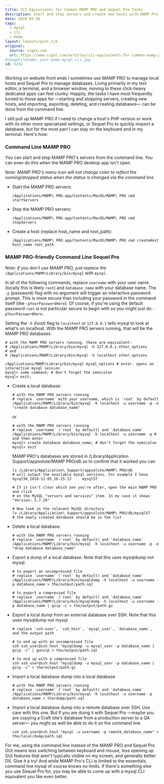 ```yaml
---
title: CLI Equivalents for Common MAMP PRO and Sequel Pro Tasks
description: Start and stop servers and create new hosts with MAMP Pro's CLI commands; create, delete, export, and import SQL databases with mysql
date: 2020-03-26
tags:
  - mysql
  - cli
  - mamp
layout: layouts/post.njk
original:
  source: viget.com
  url: https://www.viget.com/articles/cli-equivalents-for-common-mamp-pro-and-sequel-pro-tasks/
#imageFilename: post-mamp-mysql-cli.jpg
id: 5232
---
```


Working on website front ends I sometimes use MAMP PRO to manage local hosts and Sequel Pro to manage databases. Living primarily in my text editor, a terminal, and a browser window, moving to these click-heavy dedicated apps can feel clunky. Happily, the tasks I have most frequently turned to those apps for —starting and stopping servers, creating new hosts, and importing, exporting, deleting, and creating databases— can be done from the command line.

I still pull up MAMP PRO if I need to change a host's PHP version or work with its other more specialized settings, or Sequel Pro to quickly inspect a database, but for the most part I can stay on the keyboard and in my terminal. Here's how:

### Command Line MAMP PRO

You can start and stop MAMP PRO's servers from the command line. You can even do this when the MAMP PRO desktop app isn't open.

*Note:* *MAMP PRO's menu icon will not change color to reflect the running/stopped status when the status is changed via the command line.*

- Start the MAMP PRO servers:
    ```shell
    /Applications/MAMP\ PRO.app/Contents/MacOS/MAMP\ PRO cmd startServers
    ```
- Stop the MAMP PRO servers:
    ```shell
    /Applications/MAMP\ PRO.app/Contents/MacOS/MAMP\ PRO cmd stopServers
    ```
- Create a host (replace host_name and root_path):
    ```shell
    /Applications/MAMP\ PRO.app/Contents/MacOS/MAMP\ PRO cmd createHost host_name root_path
    ```

### MAMP PRO-friendly Command Line Sequel Pro

*Note: if you don't use MAMP PRO, just replace the `/Applications/MAMP/Library/bin/mysql` with `mysql`.*

In all of the following commands, replace `username` with your user name (locally this is likely `root`) and `database_name` with your database name. The `-p` (password) flag with no argument will trigger an interactive password prompt. This is more secure than including your password in the command itself (like `-pYourPasswordHere`). Of course, if you're using the default password `root` is not particular secure to begin with so you might just do `-pYourPasswordHere`.

Setting the `-h` (host) flag to `localhost` or `127.0.0.1` tells mysql to look at what's on localhost. With the MAMP PRO servers running, that will be the MAMP PRO databases.

```shell
# with the MAMP PRO servers running, these are equivalent:
# /Applications/MAMP/Library/bin/mysql -h 127.0.0.1 other_options
# and
# /Applications/MAMP/Library/bin/mysql -h localhost other_options

/Applications/MAMP/Library/bin/mysql mysql_options # enter. opens an interactive mysql session
mysql> some command; # don't forget the semicolon
mysql> exit;
```

- Create a local database:
    ```shell
    # with the MAMP PRO servers running
    # replace `username` with your username, which is `root` by default
    /Applications/MAMP/Library/bin/mysql -h localhost -u username -p -e "create database database_name"
    ```
    or
    ```shell
    # with the MAMP PRO servers running
    # replace `username` (`root` by default) and `database_name`
    /Applications/MAMP/Library/bin/mysql -h localhost -u username -p # and then enter
    mysql> create database database_name; # don't forget the semicolon
    mysql> exit
    ```
    MAMP PRO's databases are stored in /Library/Application Support/appsolute/MAMP PRO/db so to confirm that it worked you can
    ```shell
    ls /Library/Application\ Support/appsolute/MAMP\ PRO/db
    # will output the available mysql versions. For example I have
    mysql56_2018-11-05_16-25-13     mysql57

    # If it isn't clear which one you're after, open the main MAMP PRO and click
    # on the MySQL "servers and services" item. In my case it shows "Version: 5.7.26"

    # Now look in the relevant MySQL directory
    ls /Library/Application\ Support/appsolute/MAMP\ PRO/db/mysql57
    # the newly created database should be in the list
    ```
- Delete a local database:
    ```shell
    # with the MAMP PRO servers running
    # replace `username` (`root` by default) and `database_name`
    /Applications/MAMP/Library/bin/mysql -h localhost -u username -p -e "drop database database_name"
    ```
- Export a dump of a local database. Note that this uses mysqldump not mysql.
    ```shell
    # to export an uncompressed file
    # replace `username` (`root` by default) and `database_name`
    /Applications/MAMP/Library/bin/mysqldump -h localhost -u username -p database_name > the/output/path.sql

    # to export a compressed file
    # replace `username` (`root` by default) and `database_name`
    /Applications/MAMP/Library/bin/mysqldump -h localhost -u username -p database_name | gzip -c > the/output/path.gz
    ```
- Export a local dump from an external database over SSH. Note that this uses mysqldump not mysql.
    ```shell
    # replace `ssh-user`, `ssh_host`, `mysql_user`, `database_name`, and the output path

    # to end up with an uncompressed file
    ssh ssh_user@ssh_host "mysqldump -u mysql_user -p database_name | gzip -c" | gunzip > the/output/path.sql

    # to end up with a compressed file
    ssh ssh_user@ssh_host "mysqldump -u mysql_user -p database_name | gzip -c" > the/output/path.gz
    ```
- Import a local database dump into a local database
    ```shell
    # with the MAMP PRO servers running
    # replace `username` (`root` by default) and `database_name`
    /Applications/MAMP/Library/bin/mysql -h localhost -u username -p database_name < the/dump/path.sql
    ```
- Import a local database dump into a remote database over SSH. Use care with this one. But if you are doing it with Sequel Pro —maybe you are copying a Craft site's database from a production server to a QA server— you might as well be able to do it on the command line.
    ```shell
    ssh ssh_user@ssh_host "mysql -u username -p remote_database_name" < the/local/dump/path.sql
    ```

For me, using the command line instead of the MAMP PRO and Sequel Pro GUI means less switching between keyboard and mouse, less opening up GUI features that aren't typically visible on my screen, and generally better DX. Give it a try! And while MAMP Pro's CLI is limited to the essentials, command line mysql of course knows no limits. If there's something else you use Sequel Pro for, you may be able to come up with a mysql CLI equivalent you like even better.